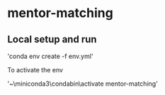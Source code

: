 # mentor-matching

## Local setup and run

'conda env create -f env.yml'

To activate the env 

'~\miniconda3\condabin\activate mentor-matching'